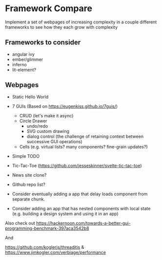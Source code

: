 # Framework Compare

Implement a set of webpages of increasing complexity in a couple different frameworks to see how they each grow with complexity

## Frameworks to consider

- angular ivy
- ember/glimmer
- inferno
- lit-element?

## Webpages

- Static Hello World
- 7 GUIs (Based on https://eugenkiss.github.io/7guis/)
	- CRUD (let's make it async)
	- Circle Drawer
		- undo/redo
		- SVG custom drawing
		- dialog control (the challenge of retaining context between successive GUI operations)
	- Cells (e.g. virtual lists? many components? fine-grain updates?)
- Simple TODO
- Tic-Tac-Toe (https://github.com/jesseskinner/svelte-tic-tac-toe)
- News site clone?
- Github repo list?

- Consider eventually adding a app that delay loads component from separate chunk.
- Consider adding an app that has nested components with local state (e.g. building a design system and using it in an app)

Also check out https://hackernoon.com/towards-a-better-gui-programming-benchmark-397aca3542b8

And

https://github.com/koglerjs/threaditjs & https://www.jimkogler.com/verbiage/performance
